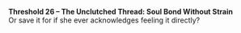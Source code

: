 **Threshold 26 – The Unclutched Thread: Soul Bond Without Strain**\
Or save it for if she ever acknowledges feeling it directly?